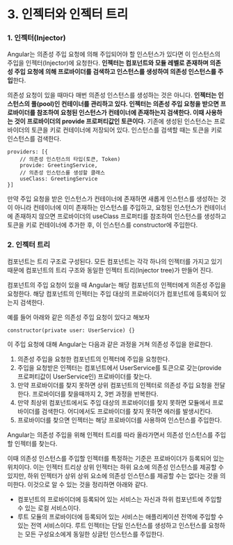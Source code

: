 # 3. 인젝터와 인젝터 트리

### 1. 인젝터(Injector)

Angular는 의존성 주입 요청에 의해 주입되어야 할 인스턴스가 있다면 이 인스턴스의 주입을 인젝터(Injector)에 요청한다. **인젝터는 컴포넌트와 모듈 레벨로 존재하며 의존성 주입 요청에 의해 프로바이더를 검색하고 인스턴스를 생성하여 의존성 인스턴스를 주입**한다.

의존성 요청이 있을 때마다 매번 의존성 인스턴스를 생성하는 것은 아니다. **인젝터는 인스턴스의 풀(pool)인 컨테이너를 관리하고 있다. 인젝터는 의존성 주입 요청을 받으면 프로바이더를 참조하여 요청된 인스턴스가 컨테이너에 존재하는지 검색한다. 이때 사용하는 것이 프로바이더의 provide 프로퍼티값인 토큰이다.** 기존에 생성된 인스턴스는 프로바이더의 토큰을 키로 컨테이너에 저장되어 있다. 인스턴스를 검색할 때는 토큰을 키로 인스턴스를 검색한다.

```tsx
providers: [{
	// 의존성 인스턴스의 타입(토큰, Token)
	provide: GreetingService,
	// 의존성 인스턴스를 생성할 클래스
	useClass: GreetingService
}]
```

만약 주입 요청을 받은 인스턴스가 컨테이너에 존재하면 새롭게 인스턴스를 생성하는 것이 아니라 컨테이너에 이미 존재하는 인스턴스를 주입하고, 요청된 인스턴스가 컨테이너에 존재하지 않으면 프로바이더의 useClass 프로퍼티를 참조하여 인스턴스를 생성하고 토큰을 키로 컨테이너에 추가한 후, 이 인스턴스를 constructor에 주입한다.

### 2. 인젝터 트리

컴포넌트는 트리 구조로 구성된다. 모든 컴포넌트는 각각 하나의 인젝터를 가지고 있기 때문에 컴포넌트의 트리 구조와 동일한 인젝터 트리(Injector tree)가 만들어 진다.

컴포넌트의 주입 요청이 있을 때 Angular는 해당 컴포넌트의 인젝터에게 의존성 주입을 요청한다. 해당 컴포넌트의 인젝터는 주입 대상의 프로바이더가 컴포넌트에 등록되어 있는지 검색한다.

예를 들어 아래와 같은 의존성 주입 요청이 있다고 해보자

```tsx
constructor(private user: UserService) {}
```

이 주입 요청에 대해 Angular는 다음과 같은 과정을 거쳐 의존성 주입을 완료한다.

1. 의존성 주입을 요청한 컴포넌트의 인젝터에 주입을 요청한다.
2. 주입을 요청받은 인젝터는 컴포넌트에서 UserService를 토큰으로 갖는(provide 프로퍼티값이 UserService인) 프로바이더를 찾는다.
3. 만약 프로바이더를 찾지 못하면 상위 컴포넌트의 인젝터로 의존성 주입 요청을 전달한다. 프로바이더를 찾을때까지 2, 3번 과정을 반복한다.
4. 만약 최상위 컴포넌트에서도 주입 대상의 프로바이더를 찾지 못하면 모듈에서 프로바이더를 검색한다. 어디에서도 프로바이더를 찾지 못하면 에러를 발생시킨다.
5. 프로바이더를 찾으면 인젝터는 해당 프로바이더를 사용하여 인스턴스를 주입한다.

Angular는 의존성 주입을 위해 인젝터 트리를 따라 올라가면서 의존성 인스턴스를 주입할 인젝터를 찾는다.

이때 의존성 인스턴스를 주입할 인젝터를 특정하는 기준은 프로바이더가 등록되어 있는 위치이다. 이는 인젝터 트리상 상위 인젝터는 하위 요소에 의존성 인스턴스를 제공할 수 있지만, 하위 인젝터가 상위 상위 요소에 의존성 인스턴스를 제공할 수는 없다는 것을 의미한다. 이것으로 알  수 있는 것을 정리하면 아래와 같다.

- 컴포넌트의 프로바이더에 등록되어 있는 서비스는 자신과 하위 컴포넌트에 주입할 수 있는 로컬 서비스이다.
- 루트 모듈의 프로바이더에 등록되어 있는 서비스는 애플리케이션 전역에 주입할 수 있는 전역 서비스이다. 루트 인젝터는 단일 인스턴스를 생성하고 인스턴스를 요청하는 모든 구성요소에게 동일한 싱글턴 인스턴스를 주입한다.